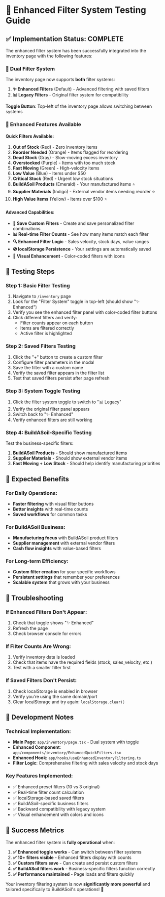 # 🎉 Enhanced Filter System Testing Guide

## ✅ **Implementation Status: COMPLETE**

The enhanced filter system has been successfully integrated into the inventory page with the following features:

### **🔄 Dual Filter System**

The inventory page now supports **both** filter systems:

1. **✨ Enhanced Filters** (Default) - Advanced filtering with saved filters
2. **📊 Legacy Filters** - Original filter system for compatibility

**Toggle Button**: Top-left of the inventory page allows switching between systems

### **🚀 Enhanced Features Available**

#### **Quick Filters Available:**
1. **Out of Stock** (Red) - Zero inventory items
2. **Reorder Needed** (Orange) - Items flagged for reordering  
3. **Dead Stock** (Gray) - Slow-moving excess inventory
4. **Overstocked** (Purple) - Items with too much stock
5. **Fast Moving** (Green) - High-velocity items
6. **Low Value** (Blue) - Items under $50
7. **Critical Stock** (Red) - Urgent low stock situations
8. **BuildASoil Products** (Emerald) - Your manufactured items ⭐
9. **Supplier Materials** (Indigo) - External vendor items needing reorder ⭐
10. **High Value Items** (Yellow) - Items over $100 ⭐

#### **Advanced Capabilities:**
- **💾 Save Custom Filters** - Create and save personalized filter combinations
- **📊 Real-time Filter Counts** - See how many items match each filter
- **🔍 Enhanced Filter Logic** - Sales velocity, stock days, value ranges
- **💿 localStorage Persistence** - Your settings are automatically saved
- **🎨 Visual Enhancement** - Color-coded filters with icons

## 🧪 **Testing Steps**

### **Step 1: Basic Filter Testing**
1. Navigate to `/inventory` page
2. Look for the "Filter System" toggle in top-left (should show "✨ Enhanced")
3. Verify you see the enhanced filter panel with color-coded filter buttons
4. Click different filters and verify:
   - Filter counts appear on each button
   - Items are filtered correctly
   - Active filter is highlighted

### **Step 2: Saved Filters Testing**
1. Click the "+" button to create a custom filter
2. Configure filter parameters in the modal
3. Save the filter with a custom name
4. Verify the saved filter appears in the filter list
5. Test that saved filters persist after page refresh

### **Step 3: System Toggle Testing**
1. Click the filter system toggle to switch to "📊 Legacy"
2. Verify the original filter panel appears
3. Switch back to "✨ Enhanced"
4. Verify enhanced filters are still working

### **Step 4: BuildASoil-Specific Testing**
Test the business-specific filters:
1. **BuildASoil Products** - Should show manufactured items
2. **Supplier Materials** - Should show external vendor items
3. **Fast Moving + Low Stock** - Should help identify manufacturing priorities

## 🎯 **Expected Benefits**

### **For Daily Operations:**
- **Faster filtering** with visual filter buttons
- **Better insights** with real-time counts
- **Saved workflows** for common tasks

### **For BuildASoil Business:**
- **Manufacturing focus** with BuildASoil product filters
- **Supplier management** with external vendor filters
- **Cash flow insights** with value-based filters

### **For Long-term Efficiency:**
- **Custom filter creation** for your specific workflows
- **Persistent settings** that remember your preferences
- **Scalable system** that grows with your business

## 🐛 **Troubleshooting**

### **If Enhanced Filters Don't Appear:**
1. Check that toggle shows "✨ Enhanced"
2. Refresh the page
3. Check browser console for errors

### **If Filter Counts Are Wrong:**
1. Verify inventory data is loaded
2. Check that items have the required fields (stock, sales_velocity, etc.)
3. Test with a smaller filter first

### **If Saved Filters Don't Persist:**
1. Check localStorage is enabled in browser
2. Verify you're using the same domain/port
3. Clear localStorage and try again: `localStorage.clear()`

## 🔧 **Development Notes**

### **Technical Implementation:**
- **Main Page**: `app/inventory/page.tsx` - Dual system with toggle
- **Enhanced Component**: `app/components/inventory/EnhancedQuickFilters.tsx`
- **Enhanced Hook**: `app/hooks/useEnhancedInventoryFiltering.ts`
- **Filter Logic**: Comprehensive filtering with sales velocity and stock days

### **Key Features Implemented:**
- ✅ Enhanced preset filters (10 vs 3 original)
- ✅ Real-time filter count calculation
- ✅ localStorage-based saved filters
- ✅ BuildASoil-specific business filters
- ✅ Backward compatibility with legacy system
- ✅ Visual enhancement with colors and icons

## 🎉 **Success Metrics**

The enhanced filter system is **fully operational** when:

1. **✅ Enhanced toggle works** - Can switch between filter systems
2. **✅ 10+ filters visible** - Enhanced filters display with counts
3. **✅ Custom filters save** - Can create and persist custom filters
4. **✅ BuildASoil filters work** - Business-specific filters function correctly
5. **✅ Performance maintained** - Page loads and filters quickly

Your inventory filtering system is now **significantly more powerful** and tailored specifically to BuildASoil's operations! 🚀
